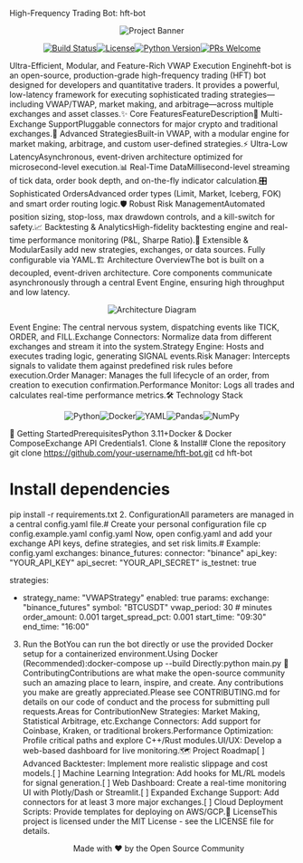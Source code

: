 High-Frequency Trading Bot: hft-bot<p align="center"><img src="https://placehold.co/800x250/0D1117/FFFFFF?text=High-Frequency+Trading+Engine&font=montserrat" alt="Project Banner"></p><p align="center"><a href="https://github.com/your-username/hft-bot/actions/workflows/ci.yml"><img src="https://img.shields.io/github/actions/workflow/status/your-username/hft-bot/ci.yml?branch=main&style=for-the-badge&logo=githubactions&logoColor=white" alt="Build Status"></a><a href="https://github.com/your-username/hft-bot/blob/main/LICENSE"><img src="https://img.shields.io/github/license/your-username/hft-bot?style=for-the-badge&color=blue" alt="License"></a><a href="https://www.python.org/"><img src="https://img.shields.io/badge/Python-3.11+-blue?style=for-the-badge&logo=python&logoColor=white" alt="Python Version"></a><a href="https://github.com/your-username/hft-bot/pulls"><img src="https://img.shields.io/badge/PRs-welcome-brightgreen.svg?style=for-the-badge" alt="PRs Welcome"></a></p>Ultra-Efficient, Modular, and Feature-Rich VWAP Execution Enginehft-bot is an open-source, production-grade high-frequency trading (HFT) bot designed for developers and quantitative traders. It provides a powerful, low-latency framework for executing sophisticated trading strategies—including VWAP/TWAP, market making, and arbitrage—across multiple exchanges and asset classes.✨ Core FeaturesFeatureDescription🔌 Multi-Exchange SupportPluggable connectors for major crypto and traditional exchanges.🚀 Advanced StrategiesBuilt-in VWAP, with a modular engine for market making, arbitrage, and custom user-defined strategies.⚡ Ultra-Low LatencyAsynchronous, event-driven architecture optimized for microsecond-level execution.📊 Real-Time DataMillisecond-level streaming of tick data, order book depth, and on-the-fly indicator calculation.🎛️ Sophisticated OrdersAdvanced order types (Limit, Market, Iceberg, FOK) and smart order routing logic.🛡️ Robust Risk ManagementAutomated position sizing, stop-loss, max drawdown controls, and a kill-switch for safety.📈 Backtesting & AnalyticsHigh-fidelity backtesting engine and real-time performance monitoring (P&L, Sharpe Ratio).🔧 Extensible & ModularEasily add new strategies, exchanges, or data sources. Fully configurable via YAML.🏗️ Architecture OverviewThe bot is built on a decoupled, event-driven architecture. Core components communicate asynchronously through a central Event Engine, ensuring high throughput and low latency.<p align="center"><img src="https://placehold.co/900x500/FFFFFF/000000?text=Architecture+Diagram%0A%0AEvents+(Tick,+Order,+Fill)+flow+through+the+Event+Engine%0Ato+decoupled+modules+like+Strategy,+Risk,+and+Order+Managers." alt="Architecture Diagram"></p>Event Engine: The central nervous system, dispatching events like TICK, ORDER, and FILL.Exchange Connectors: Normalize data from different exchanges and stream it into the system.Strategy Engine: Hosts and executes trading logic, generating SIGNAL events.Risk Manager: Intercepts signals to validate them against predefined risk rules before execution.Order Manager: Manages the full lifecycle of an order, from creation to execution confirmation.Performance Monitor: Logs all trades and calculates real-time performance metrics.🛠️ Technology Stack<p align="center"><img src="https://img.shields.io/badge/Python-3776AB?style=for-the-badge&logo=python&logoColor=white" alt="Python"><img src="https://img.shields.io/badge/Docker-2496ED?style=for-the-badge&logo=docker&logoColor=white" alt="Docker"><img src="https://img.shields.io/badge/YAML-CB171E?style=for-the-badge&logo=yaml&logoColor=white" alt="YAML"><img src="https://img.shields.io/badge/pandas-150458?style=for-the-badge&logo=pandas&logoColor=white" alt="Pandas"><img src="https://img.shields.io/badge/NumPy-013243?style=for-the-badge&logo=numpy&logoColor=white" alt="NumPy"></p>🚀 Getting StartedPrerequisitesPython 3.11+Docker & Docker ComposeExchange API Credentials1. Clone & Install# Clone the repository
git clone https://github.com/your-username/hft-bot.git
cd hft-bot

# Install dependencies
pip install -r requirements.txt
2. ConfigurationAll parameters are managed in a central config.yaml file.# Create your personal configuration file
cp config.example.yaml config.yaml
Now, open config.yaml and add your exchange API keys, define strategies, and set risk limits.# Example: config.yaml
exchanges:
  binance_futures:
    connector: "binance"
    api_key: "YOUR_API_KEY"
    api_secret: "YOUR_API_SECRET"
    is_testnet: true

strategies:
  - strategy_name: "VWAPStrategy"
    enabled: true
    params:
      exchange: "binance_futures"
      symbol: "BTCUSDT"
      vwap_period: 30 # minutes
      order_amount: 0.001
      target_spread_pct: 0.001
      start_time: "09:30"
      end_time: "16:00"
3. Run the BotYou can run the bot directly or use the provided Docker setup for a containerized environment.Using Docker (Recommended):docker-compose up --build
Directly:python main.py
🤝 ContributingContributions are what make the open-source community such an amazing place to learn, inspire, and create. Any contributions you make are greatly appreciated.Please see CONTRIBUTING.md for details on our code of conduct and the process for submitting pull requests.Areas for ContributionNew Strategies: Market Making, Statistical Arbitrage, etc.Exchange Connectors: Add support for Coinbase, Kraken, or traditional brokers.Performance Optimization: Profile critical paths and explore C++/Rust modules.UI/UX: Develop a web-based dashboard for live monitoring.🗺️ Project Roadmap[ ] Advanced Backtester: Implement more realistic slippage and cost models.[ ] Machine Learning Integration: Add hooks for ML/RL models for signal generation.[ ] Web Dashboard: Create a real-time monitoring UI with Plotly/Dash or Streamlit.[ ] Expanded Exchange Support: Add connectors for at least 3 more major exchanges.[ ] Cloud Deployment Scripts: Provide templates for deploying on AWS/GCP.📜 LicenseThis project is licensed under the MIT License - see the LICENSE file for details.<p align="center">Made with ❤️ by the Open Source Community</p>
